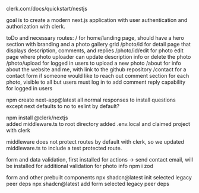 clerk.com/docs/quickstart/nestjs

goal is to create a modern next.js application with user authentication and authorization with clerk.

toDo and necessary routes:
/ for home/landing page, should have a hero section with branding and a photo gallery grid
/photo/id for detail page that displays description, comments, and replies
/photo/id/edit for photo edit page where photo uploader can update description info or delete the photo
/photo/upload for logged in users to upload a new photo
/about for info about the website and me, with link to the github repository
/contact for a contact form if someone would like to reach out
comment section for each photo, visible to all but users must log in to add comment
reply capability for logged in users

npm create next-app@latest
all normal responses to install questions except next defaults to no to eslint by default?

npm install @clerk/nextjs  
added middleware.ts to root directory
added .env.local and claimed project with clerk

middleware does not protect routes by default with clerk, so we updated middleware.ts to include a test protected route.

form and data validation, first installed for actions -> send contact email, will be installed for additional validation for photo info
npm i zod

form and other prebuilt components
npx shadcn@latest init
selected legacy peer deps
npx shadcn@latest add form
selected legacy peer deps
